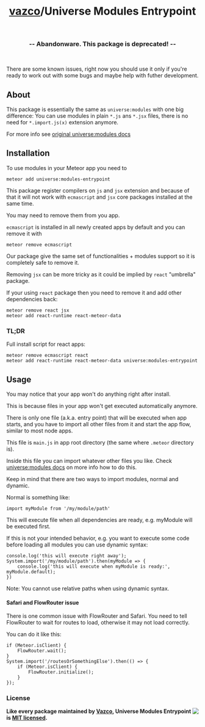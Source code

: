 <h1 align="center">
    <a href="https://github.com/vazco">vazco</a>/Universe Modules Entrypoint
</h1>

&nbsp;

<h3 align="center">
  -- Abandonware. This package is deprecated! --
</h3>

&nbsp;

There are some known issues, right now you should use it only if you're ready to work out with some bugs and maybe help with futher development.

## About

This package is essentially the same as `universe:modules` with one big difference:
You can use modules in plain `*.js` ans `*.jsx` files, there is no need for `*.import.js(x)` extension anymore.

For more info see [original universe:modules docs](https://github.com/vazco/universe-modules/)

## Installation

To use modules in your Meteor app you need to

    meteor add universe:modules-entrypoint

This package register compilers on `js` and `jsx` extension and because of that it will not work with `ecmascript` and `jsx` core packages installed at the same time.

You may need to remove them from you app.

`ecmascript` is installed in all newly created apps by default and you can remove it with

    meteor remove ecmascript

Our package give the same set of functionalities + modules support so it is completely safe to remove it.

Removing `jsx` can be more tricky as it could be implied by `react` "umbrella" package.

If your using `react` package then you need to remove it and add other dependencies back:

    meteor remove react jsx
    meteor add react-runtime react-meteor-data


### TL;DR

Full install script for react apps:

    meteor remove ecmascript react
    meteor add react-runtime react-meteor-data universe:modules-entrypoint


## Usage

You may notice that your app won't do anything right after install.

This is because files in your app won't get executed automatically anymore.

There is only one file (a.k.a. entry point) that will be executed when app starts, and you have to import all other files from it and start the app flow, similar to most node apps.

This file is `main.js` in app root directory (the same where `.meteor` directory is).

Inside this file you can import whatever other files you like.
Check [universe:modules docs](https://github.com/vazco/universe-modules/) on more info how to do this.
 
Keep in mind that there are two ways to import modules, normal and dynamic.

Normal is something like:

    import myModule from '/my/module/path'
    
This will execute file when all dependencies are ready, e.g. myModule will be executed first.

If this is not your intended behavior, e.g. you want to execute some code before loading all modules you can use dynamic syntax:

    console.log('this will execute right away');
    System.import('/my/module/path').then(myModule => {
        console.log('this will execute when myModule is ready:', myModule.default);
    })

Note: You cannot use relative paths when using dynamic syntax.


#### Safari and FlowRouter issue

There is one common issue with FlowRouter and Safari.
You need to tell FlowRouter to wait for routes to load, otherwise it may not load correctly.

You can do it like this:

    if (Meteor.isClient) {
        FlowRouter.wait();
    }
    System.import('/routesOrSomethingElse').then(() => {
        if (Meteor.isClient) {
            FlowRouter.initialize();
        }
    });

### License

<img src="https://vazco.eu/banner.png" align="right">

**Like every package maintained by [Vazco](https://vazco.eu/), Universe Modules Entrypoint is [MIT licensed](https://github.com/vazco/uniforms/blob/master/LICENSE).**
